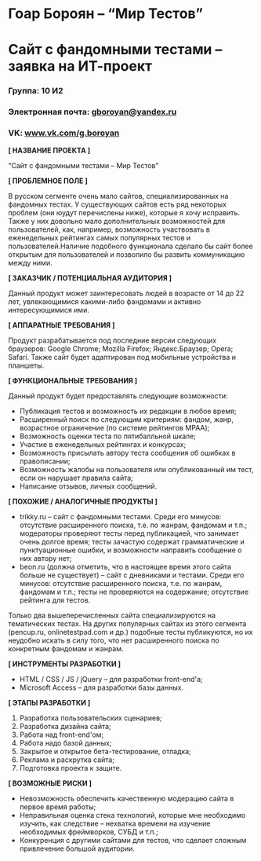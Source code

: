 # Гоар Бороян – “Мир Тестов”
# Сайт с фандомными тестами – заявка на ИТ-проект

### Группа: 10 И2
### Электронная почта: gboroyan@yandex.ru
### VK: www.vk.com/g.boroyan


**[ НАЗВАНИЕ ПРОЕКТА ]**

“Сайт с фандомными тестами – Мир Тестов”

**[ ПРОБЛЕМНОЕ ПОЛЕ ]**

В русском сегменте очень мало сайтов, специализированных на фандомных тестах. У существующих сайтов есть ряд некоторых проблем (они юудут перечислены ниже), которые я хочу исправить. Также у них довольно мало дополнительных возможностей для пользователей, как, например, возможность участвовать в еженедельных рейтингах самых популярных тестов и пользователей.Наличие подобного функционала сделало бы сайт более открытым для пользователей и позволило бы развить коммуникацию между ними.

**[ ЗАКАЗЧИК / ПОТЕНЦИАЛЬНАЯ АУДИТОРИЯ ]**

Данный продукт может заинтересовать людей в возрасте от 14 до 22 лет, увлекающимися какими-либо фандомами и активно интересующимися ими.

**[ АППАРАТНЫЕ ТРЕБОВАНИЯ ]** 

Продукт разрабатывается под последние версии следующих браузеров: Google Chrome; Mozilla Firefox; Яндекс.Браузер; Opera; Safari. Также сайт будет адаптирован под мобильные устройства и планшеты.

**[ ФУНКЦИОНАЛЬНЫЕ ТРЕБОВАНИЯ ]**

Данный продукт будет предоставлять следующие возможности:
* Публикация тестов и возможность их редакции в любое время;
* Расширенный поиск по следующим критериям: фандом, жанр, возрастное ограничение (по системе рейтингов MPAA);
* Возможность оценки теста по пятибалльной шкале;
* Участие в еженедельных рейтингах и конкурсах;
* Возможность присылать автору теста сообщения об ошибках в правописании;
* Возможность жалобы на пользователя или опубликованный им тест, если он нарушает правила сайта;
* Написание отзывов, личных сообщений.

**[ ПОХОЖИЕ / АНАЛОГИЧНЫЕ ПРОДУКТЫ ]**

* trikky.ru – сайт с фандомными тестами. Среди его минусов: отсутствие расширенного поиска, т.е. по жанрам, фандомам и т.п.; модераторы проверяют тесты перед публикацией, что занимает очень долгое время; тесты зачастую содержат грамматические и пунктуационные ошибки, и возможности направить сообщение о них автору нет;
* beon.ru (должна отметить, что в настоящее время этого сайта больше не существует) – сайт с дневниками и тестами. Среди его минусов: отсутствие расширенного поиска, т.е. по жанрам, фандомам и т.п.; тесты не проверяются на содержание; отсутствие рейтинга для тестов.

Только два вышеперечисленных сайта специализируются на тематических тестах. На других популярных сайтах из этого сегмента (pencup.ru, onlinetestpad.com и др.) подобные тесты публикуются, но их неудобно искать в силу того, что нет расширенного поиска по конкретным фандомам и жанрам.


**[ ИНСТРУМЕНТЫ РАЗРАБОТКИ ]**

*	HTML / CSS / JS / jQuery – для разработки front-end'a;
*	Microsoft Access – для разработки базы данных.

**[ ЭТАПЫ РАЗРАБОТКИ ]**

1) Разработка пользовательских сценариев;
2) Разработка дизайна сайта;
3) Работа над front-end'ом;
4) Работа надо базой данных;
5) Закрытое и открытое бета-тестирование, отладка;
6) Реклама и раскрутка сайта;
7) Подготовка проекта к защите.

**[ ВОЗМОЖНЫЕ РИСКИ ]**

*	Невозможность обеспечить качественную модерацию сайта в первое время работы;
*	Неправильная оценка стека технологий, которые мне необходимо изучить, как следствие – нехватка времени на изучение необходимых фреймворков, СУБД и т.п.;
* Конкуренция с другими сайтами для тестов, что сделает сложным привлечение большой аудитории.
